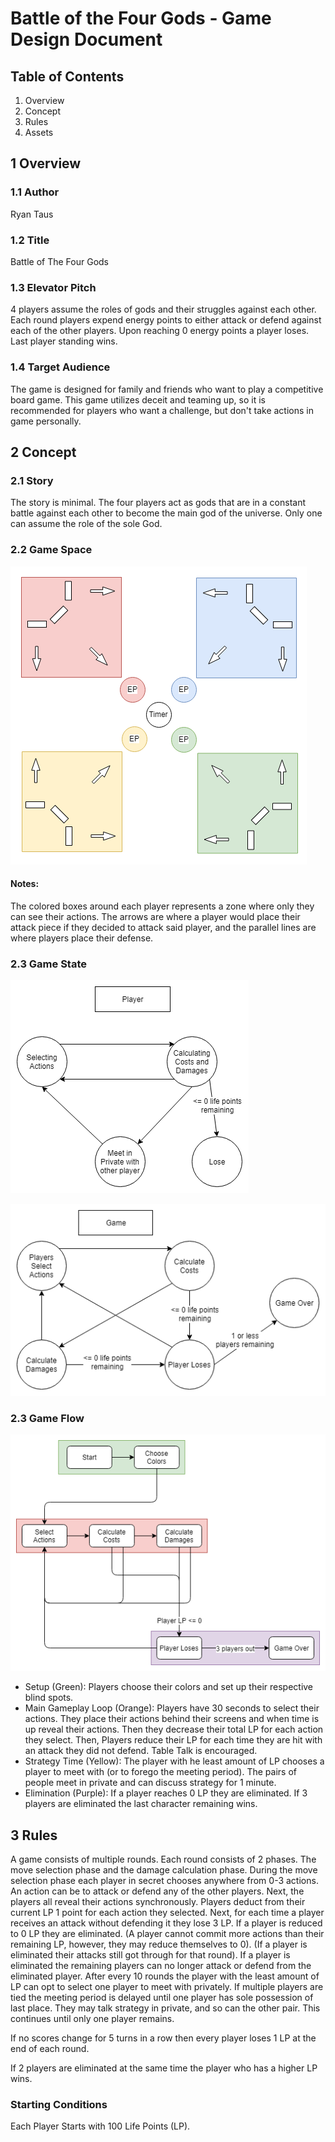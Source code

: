 # Battle of the Four Gods - Game Design Document

## Table of Contents
1. Overview
2. Concept
3. Rules
4. Assets


## 1 Overview

### 1.1 Author
Ryan Taus

### 1.2 Title
Battle of The Four Gods

### 1.3 Elevator Pitch
4 players assume the roles of gods and their struggles against each other. Each round players expend energy points to either attack or defend against each of the other players. Upon reaching 0 energy points a player loses. Last player standing wins.

### 1.4 Target Audience
The game is designed for family and friends who want to play a competitive board game. This game utilizes deceit and teaming up, so it is recommended for players who want a challenge, but don't take actions in game personally.

## 2 Concept

### 2.1 Story
The story is minimal. The four players act as gods that are in a constant battle against each other to become the main god of the universe. Only one can assume the role of the sole God.

### 2.2 Game Space

![diagram](game-space.png)

#### Notes:
The colored boxes around each player represents a zone where only they can see their actions. The arrows are where a player would place their attack piece if they decided to attack said player, and the parallel lines are where players place their defense.

### 2.3 Game State
![diagram](game-state-player.png)

![diagram](game-state-game.png)

### 2.3 Game Flow
![diagram](game-flow.png)

* Setup (Green): Players choose their colors and set up their respective blind spots.
* Main Gameplay Loop (Orange): Players have 30 seconds to select their actions. They place their actions behind their screens and when time is up reveal their actions. Then they decrease their total LP for each action they select. Then, Players reduce their LP for each time they are hit with an attack they did not defend. Table Talk is encouraged.
* Strategy Time (Yellow): The player with he least amount of LP chooses a player to meet with (or to forego the meeting period). The pairs of people meet in private and can discuss strategy for 1 minute.
* Elimination (Purple): If a player reaches 0 LP they are eliminated. If 3 players are eliminated the last character remaining wins.

## 3 Rules

A game consists of multiple rounds. Each round consists of 2 phases. The move selection phase and the damage calculation phase. During the move selection phase each player in secret chooses anywhere from 0-3 actions. An action can be to attack or defend any of the other players. Next, the players all reveal their actions synchronously. Players deduct from their current LP 1 point for each action they selected. Next, for each time a player receives an attack without defending it they lose 3 LP. If a player is reduced to 0 LP they are eliminated. (A player cannot commit more actions than their remaining LP, however, they may reduce themselves to 0). (If a player is eliminated their attacks still got through for that round). If a player is eliminated the remaining players can no longer attack or defend from the eliminated player. After every 10 rounds the player with the least amount of LP can opt to select one player to meet with privately. If multiple players are tied the meeting period is delayed until one player has sole possession of last place. They may talk strategy in private, and so can the other pair. This continues until only one player remains.

If no scores change for 5 turns in a row then every player loses 1 LP at the end of each round.

If 2 players are eliminated at the same time the player who has a higher LP wins.

### Starting Conditions
Each Player Starts with 100 Life Points (LP).
